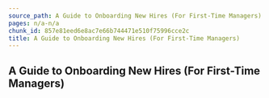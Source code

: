 ```yaml
---
source_path: A Guide to Onboarding New Hires (For First-Time Managers).md
pages: n/a-n/a
chunk_id: 857e81eed6e8ac7e66b744471e510f75996cce2c
title: A Guide to Onboarding New Hires (For First-Time Managers)
---
```

## A Guide to Onboarding New Hires (For First-Time Managers)
